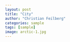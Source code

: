 ```yaml
---
layout: post
title: "City"
author: "Christian Feilberg"
categories: sample
tags: [sample]
image: arctic-1.jpg
---
```


